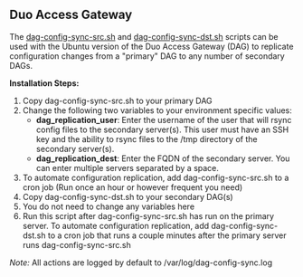## Duo Access Gateway
The [dag-config-sync-src.sh](dag-config-sync-src.sh) and [dag-config-sync-dst.sh](dag-config-sync-dst.sh) scripts can be used with the Ubuntu version of the Duo Access Gateway (DAG) to replicate configuration changes from a "primary" DAG to any number of secondary DAGs.

**Installation Steps:**
1. Copy dag-config-sync-src.sh to your primary DAG
2. Change the following two variables to your environment specific values:
   * **dag_replication_user**: Enter the username of the user that will rsync config files to the secondary server(s). This user must have an SSH key and the ability to rsync files to the /tmp directory of the secondary server(s).
   * **dag_replication_dest**: Enter the FQDN of the secondary server. You can enter multiple servers separated by a space.
3. To automate configuration replication, add dag-config-sync-src.sh to a cron job (Run once an hour or however frequent you need)
4. Copy dag-config-sync-dst.sh to your secondary DAG(s)
5. You do not need to change any variables here
6. Run this script after dag-config-sync-src.sh has run on the primary server. To automate configuration replication, add dag-config-sync-dst.sh to a cron job that runs a couple minutes after the primary server runs dag-config-sync-src.sh

*Note:* All actions are logged by default to /var/log/dag-config-sync.log
